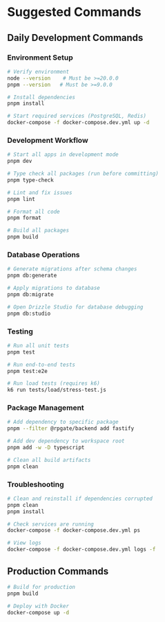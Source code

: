 # Suggested Commands

## Daily Development Commands

### Environment Setup
```bash
# Verify environment
node --version    # Must be >=20.0.0
pnpm --version   # Must be >=9.0.0

# Install dependencies
pnpm install

# Start required services (PostgreSQL, Redis)
docker-compose -f docker-compose.dev.yml up -d
```

### Development Workflow
```bash
# Start all apps in development mode
pnpm dev

# Type check all packages (run before committing)
pnpm type-check

# Lint and fix issues
pnpm lint

# Format all code
pnpm format

# Build all packages
pnpm build
```

### Database Operations
```bash
# Generate migrations after schema changes
pnpm db:generate

# Apply migrations to database
pnpm db:migrate

# Open Drizzle Studio for database debugging
pnpm db:studio
```

### Testing
```bash
# Run all unit tests
pnpm test

# Run end-to-end tests
pnpm test:e2e

# Run load tests (requires k6)
k6 run tests/load/stress-test.js
```

### Package Management
```bash
# Add dependency to specific package
pnpm --filter @rpgate/backend add fastify

# Add dev dependency to workspace root
pnpm add -w -D typescript

# Clean all build artifacts
pnpm clean
```

### Troubleshooting
```bash
# Clean and reinstall if dependencies corrupted
pnpm clean
pnpm install

# Check services are running
docker-compose -f docker-compose.dev.yml ps

# View logs
docker-compose -f docker-compose.dev.yml logs -f
```

## Production Commands
```bash
# Build for production
pnpm build

# Deploy with Docker
docker-compose up -d
```